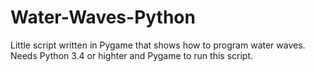 # Water-Waves-Python
Little script written in Pygame that shows how to program water waves.
Needs Python 3.4 or highter and Pygame to run this script.
